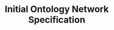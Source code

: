 ---
delivpath: /document/deliverable/D6.2.pdf
year: 2021
delivcode: D6.2
title: Initial Ontology Network Specification
---